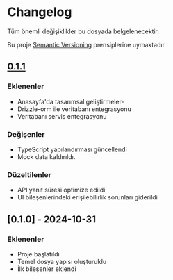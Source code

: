 # Changelog

Tüm önemli değişiklikler bu dosyada belgelenecektir.

Bu proje [Semantic Versioning](https://semver.org/lang/tr/) prensiplerine uymaktadır.

## [0.1.1]

### Eklenenler

- Anasayfa'da tasarımsal geliştirmeler-
- Drizzle-orm ile veritabanı entegrasyonu
- Veritabanı servis entegrasyonu

### Değişenler

- TypeScript yapılandırması güncellendi
- Mock data kaldırıldı.

### Düzeltilenler

- API yanıt süresi optimize edildi
- UI bileşenlerindeki erişilebilirlik sorunları giderildi

## [0.1.0] - 2024-10-31

### Eklenenler

- Proje başlatıldı
- Temel dosya yapısı oluşturuldu
- İlk bileşenler eklendi

[1.0.0]: https://github.com/yigityalim/mehmetyigityalim/compare/v0.2.0...v1.0.0
[0.1.1]: https://github.com/yigityalim/mehmetyigityalim/releases/tag/v0.1.1
